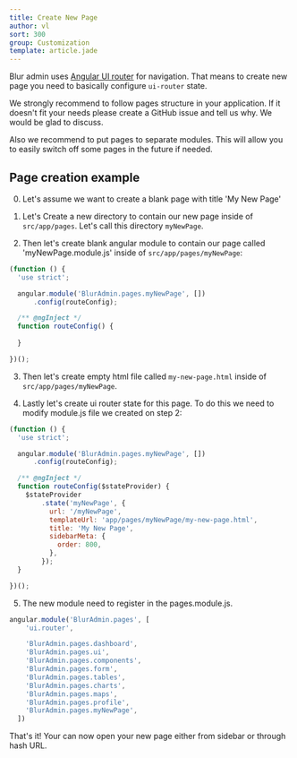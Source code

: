 ```yaml
---
title: Create New Page
author: vl
sort: 300
group: Customization
template: article.jade
---
```


Blur admin uses [Angular UI router](https://github.com/angular-ui/ui-router) for navigation. 
That means to create new page you need to basically configure `ui-router` state.

We strongly recommend to follow pages structure in your application. 
If it doesn't fit your needs please create a GitHub issue and tell us why. We would be glad to discuss. 

Also we recommend to put pages to separate modules. 
This will allow you to easily switch off some pages in the future if needed.

## Page creation example

0) Let's assume we want to create a blank page with title 'My New Page'

1) Let's Create a new directory to contain our new page inside of `src/app/pages`. Let's call this directory `myNewPage`.

2) Then let's create blank angular module to contain our page called 'myNewPage.module.js' inside of `src/app/pages/myNewPage`:

```javascript
(function () {
  'use strict';

  angular.module('BlurAdmin.pages.myNewPage', [])
      .config(routeConfig);

  /** @ngInject */
  function routeConfig() {
   
  }

})();
```

3) Then let's create empty html file called `my-new-page.html` inside of `src/app/pages/myNewPage`.

4) Lastly let's create ui router state for this page. To do this we need to modify module.js file we created on step 2:
```javascript
(function () {
  'use strict';

  angular.module('BlurAdmin.pages.myNewPage', [])
      .config(routeConfig);

  /** @ngInject */
  function routeConfig($stateProvider) {
    $stateProvider
        .state('myNewPage', {
          url: '/myNewPage',
          templateUrl: 'app/pages/myNewPage/my-new-page.html',
          title: 'My New Page',
          sidebarMeta: {
            order: 800,
          },
        });
  }

})();
```
5) The new module need to register in the pages.module.js.
```javascript
angular.module('BlurAdmin.pages', [
    'ui.router',

    'BlurAdmin.pages.dashboard',
    'BlurAdmin.pages.ui',
    'BlurAdmin.pages.components',
    'BlurAdmin.pages.form',
    'BlurAdmin.pages.tables',
    'BlurAdmin.pages.charts',
    'BlurAdmin.pages.maps',
    'BlurAdmin.pages.profile',
    'BlurAdmin.pages.myNewPage',
  ])

```

That's it! Your can now open your new page either from sidebar or through hash URL.

